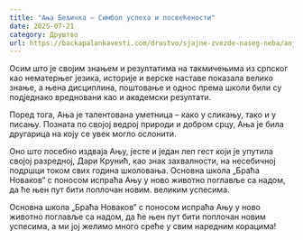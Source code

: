 ```yaml
---
title: "Ања Бељичка – Симбол успеха и посвећености"
date: 2025-07-21
category: Друштво
url: https://backapalankavesti.com/drustvo/sjajne-zvezde-naseg-neba/anja-beljicka-simbol-uspeha-i-posvecenosti/
---
```


Осим што је својим знањем и резултатима на такмичењима из српског као нематерњег језика, историје и верске наставе показала велико знање, а њена дисциплина, поштовање и однос према школи били су подједнако вредновани као и академски резултати.

Поред тога, Ања је талентована уметница – како у сликању, тако и у писању. Позната по својој ведрој природи и добром срцу, Ања је била другарица на коју се увек могло ослонити.

Оно што посебно издваја Ању, јесте и један леп гест који је упутила својој разредној, Дари Крунић, као знак захвалности, на несебичној подршци током свих година школовања. Основна школа „Браћа Новаков“ с поносом испраћа Ању у ново животно поглавље са надом, да ће њен пут бити поплочан новим. великим успесима.

Основна школа „Браћа Новаков“ с поносом испраћа Ању у ново животно поглавље са надом, да ће њен пут бити поплочан новим успесима, а ми јој желимо много среће у свим наредним корацима!
